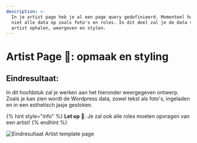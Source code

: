```yaml
---
description: >-
  In je artist page heb je al een page query gedefinieerd. Momenteel haal je nog
  niet alle data op zoals foto's en roles. In dit deel zal je de data van de
  artist ophalen, weergeven en stylen.
---
```


# Artist Page 🎨: opmaak en styling

## Eindresultaat:

In dit hoofdstuk zal je werken aan het hieronder weergegeven ontwerp. Zoals je kan zien wordt de Wordpress data, zowel tekst als foto's, ingeladen en in een esthetisch jasje gestoken.

{% hint style="info" %}
**Let op** 👀: Je zal ook alle roles moeten opvragen van een artist!
{% endhint %}

![Eindresultaat Artist template page](../../.gitbook/assets/localhost\_8000\_artists_kevin-bismark.png)
